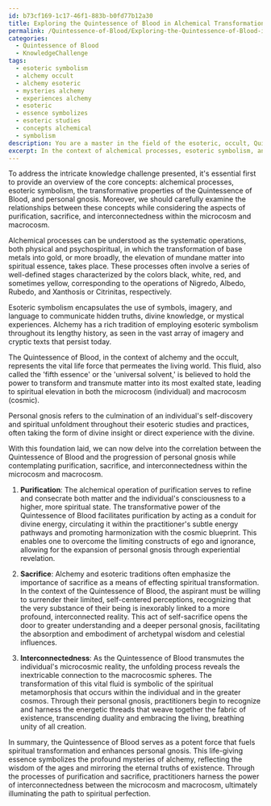 ```yaml
---
id: b73cf169-1c17-46f1-883b-b0fd77b12a30
title: Exploring the Quintessence of Blood in Alchemical Transformation
permalink: /Quintessence-of-Blood/Exploring-the-Quintessence-of-Blood-in-Alchemical-Transformation/
categories:
  - Quintessence of Blood
  - KnowledgeChallenge
tags:
  - esoteric symbolism
  - alchemy occult
  - alchemy esoteric
  - mysteries alchemy
  - experiences alchemy
  - esoteric
  - essence symbolizes
  - esoteric studies
  - concepts alchemical
  - symbolism
description: You are a master in the field of the esoteric, occult, Quintessence of Blood and Education. You are a writer of tests, challenges, textbooks and deep knowledge on Quintessence of Blood for initiates and students to gain deep insights and understanding from. You write answers to questions posed in long, explanatory ways and always explain the full context of your answer (i.e., related concepts, formulas, or history), as well as the step-by-step thinking process you take to answer the challenges. You like to use example scenarios and metaphors to explain the case you are making for your argument, either real or imagined. Summarize the key themes, ideas, and conclusions at the end.
excerpt: In the context of alchemical processes, esoteric symbolism, and the transformative properties of the Quintessence of Blood, illustrate the correlation between this vital fluid and the progression of personal gnosis, while contemplating on the aspects of purification, sacrifice, and interconnectedness within the microcosm and macrocosm.
---
```

To address the intricate knowledge challenge presented, it's essential first to provide an overview of the core concepts: alchemical processes, esoteric symbolism, the transformative properties of the Quintessence of Blood, and personal gnosis. Moreover, we should carefully examine the relationships between these concepts while considering the aspects of purification, sacrifice, and interconnectedness within the microcosm and macrocosm.

Alchemical processes can be understood as the systematic operations, both physical and psychospiritual, in which the transformation of base metals into gold, or more broadly, the elevation of mundane matter into spiritual essence, takes place. These processes often involve a series of well-defined stages characterized by the colors black, white, red, and sometimes yellow, corresponding to the operations of Nigredo, Albedo, Rubedo, and Xanthosis or Citrinitas, respectively.

Esoteric symbolism encapsulates the use of symbols, imagery, and language to communicate hidden truths, divine knowledge, or mystical experiences. Alchemy has a rich tradition of employing esoteric symbolism throughout its lengthy history, as seen in the vast array of imagery and cryptic texts that persist today.

The Quintessence of Blood, in the context of alchemy and the occult, represents the vital life force that permeates the living world. This fluid, also called the 'fifth essence' or the 'universal solvent,' is believed to hold the power to transform and transmute matter into its most exalted state, leading to spiritual elevation in both the microcosm (individual) and macrocosm (cosmic).

Personal gnosis refers to the culmination of an individual's self-discovery and spiritual unfoldment throughout their esoteric studies and practices, often taking the form of divine insight or direct experience with the divine.

With this foundation laid, we can now delve into the correlation between the Quintessence of Blood and the progression of personal gnosis while contemplating purification, sacrifice, and interconnectedness within the microcosm and macrocosm.

1. **Purification**: The alchemical operation of purification serves to refine and consecrate both matter and the individual's consciousness to a higher, more spiritual state. The transformative power of the Quintessence of Blood facilitates purification by acting as a conduit for divine energy, circulating it within the practitioner's subtle energy pathways and promoting harmonization with the cosmic blueprint. This enables one to overcome the limiting constructs of ego and ignorance, allowing for the expansion of personal gnosis through experiential revelation.

2. **Sacrifice**: Alchemy and esoteric traditions often emphasize the importance of sacrifice as a means of effecting spiritual transformation. In the context of the Quintessence of Blood, the aspirant must be willing to surrender their limited, self-centered perceptions, recognizing that the very substance of their being is inexorably linked to a more profound, interconnected reality. This act of self-sacrifice opens the door to greater understanding and a deeper personal gnosis, facilitating the absorption and embodiment of archetypal wisdom and celestial influences.

3. **Interconnectedness**: As the Quintessence of Blood transmutes the individual's microcosmic reality, the unfolding process reveals the inextricable connection to the macrocosmic spheres. The transformation of this vital fluid is symbolic of the spiritual metamorphosis that occurs within the individual and in the greater cosmos. Through their personal gnosis, practitioners begin to recognize and harness the energetic threads that weave together the fabric of existence, transcending duality and embracing the living, breathing unity of all creation.

In summary, the Quintessence of Blood serves as a potent force that fuels spiritual transformation and enhances personal gnosis. This life-giving essence symbolizes the profound mysteries of alchemy, reflecting the wisdom of the ages and mirroring the eternal truths of existence. Through the processes of purification and sacrifice, practitioners harness the power of interconnectedness between the microcosm and macrocosm, ultimately illuminating the path to spiritual perfection.
